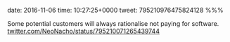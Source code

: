 date: 2016-11-06
time: 10:27:25+0000
tweet: 795210976475824128
%%%

Some potential customers will always rationalise not paying for software. [twitter.com/NeoNacho/status/795210071265439744](https://twitter.com/NeoNacho/status/795210071265439744)
